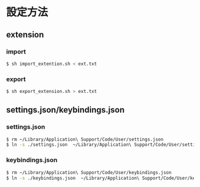 # 設定方法
## extension

### import

```bash
$ sh import_extention.sh < ext.txt
```

### export

```bash
$ sh export_extension.sh > ext.txt
```

## settings.json/keybindings.json

### settings.json

```bash
$ rm ~/Library/Application\ Support/Code/User/settings.json
$ ln -s ./settings.json  ~/Library/Application\ Support/Code/User/settings.json
```

### keybindings.json

```bash
$ rm ~/Library/Application\ Support/Code/User/keybindings.json
$ ln -s ./keybindings.json  ~/Library/Application\ Support/Code/User/keybindings.json
```

